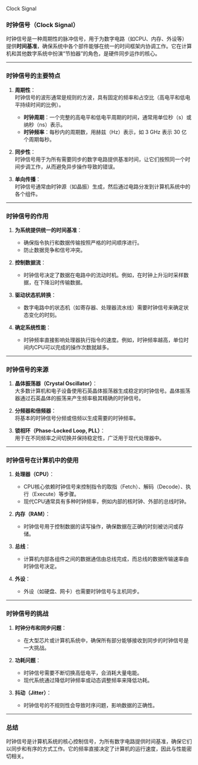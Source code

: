 Clock Signal
### **时钟信号（Clock Signal）**

时钟信号是一种周期性的脉冲信号，用于为数字电路（如CPU、内存、外设等）提供**时间基准**，确保系统中各个部件能够在统一的时间框架内协调工作。它在计算机和其他数字系统中扮演“节拍器”的角色，是硬件同步运作的核心。

---

### **时钟信号的主要特点**

1. **周期性**：  
    时钟信号的波形通常是规则的方波，具有固定的频率和占空比（高电平和低电平持续时间的比例）。
    
    - **时钟周期**：一个完整的高电平和低电平周期的时间，通常用单位秒（s）或纳秒（ns）表示。
    - **时钟频率**：每秒内的周期数，用赫兹（Hz）表示，如 3 GHz 表示 30 亿个周期每秒。
2. **同步性**：  
    时钟信号用于为所有需要同步的数字电路提供基准时间，让它们按照同一个时间步调工作，从而避免异步操作导致的错误。
    
3. **单向传播**：  
    时钟信号通常由时钟源（如晶振）生成，然后通过电路分发到计算机系统中的各个组件。
    

---

### **时钟信号的作用**

1. **为系统提供统一的时间基准**：
    
    - 确保指令执行和数据传输按照严格的时间顺序进行。
    - 防止数据竞争和信号冲突。
2. **控制数据流**：
    
    - 时钟信号决定了数据在电路中的流动时机。例如，在时钟上升沿时采样数据，在下降沿时传输数据。
3. **驱动状态机转换**：
    
    - 数字电路中的状态机（如寄存器、处理器流水线）需要时钟信号来确定状态变化的时刻。
4. **确定系统性能**：
    
    - 时钟频率直接影响处理器执行指令的速度。例如，时钟频率越高，单位时间内CPU可以完成的操作次数就越多。

---

### **时钟信号的来源**

1. **晶体振荡器（Crystal Oscillator）**：  
    大多数计算机和电子设备使用石英晶体振荡器生成稳定的时钟信号。晶体振荡器通过石英晶体的振荡来产生频率极其精确的时钟信号。
    
2. **分频器和倍频器**：  
    将基本的时钟信号分频或倍频以生成需要的时钟频率。
    
3. **锁相环（Phase-Locked Loop, PLL）**：  
    用于在不同频率之间切换并保持稳定性，广泛用于现代处理器中。
    

---

### **时钟信号在计算机中的使用**

1. **处理器（CPU）**：
    
    - CPU核心依赖时钟信号来控制指令的取指（Fetch）、解码（Decode）、执行（Execute）等步骤。
    - 现代CPU通常具有多种时钟频率，例如内部的核时钟、外部的总线时钟。
2. **内存（RAM）**：
    
    - 时钟信号用于控制数据的读写操作，确保数据在正确的时刻被访问或存储。
3. **总线**：
    
    - 计算机内部各组件之间的数据通信由总线完成，而总线的数据传输速率由时钟信号决定。
4. **外设**：
    
    - 外设（如硬盘、网卡）也需要时钟信号与主机同步。

---

### **时钟信号的挑战**

1. **时钟分布和同步问题**：
    
    - 在大型芯片或计算机系统中，确保所有部分能够接收到同步的时钟信号是一大挑战。
2. **功耗问题**：
    
    - 时钟信号需要不断切换高低电平，会消耗大量电能。
    - 现代系统通过降低时钟频率或动态调整频率来降低功耗。
3. **抖动（Jitter）**：
    
    - 时钟信号的不规则性会导致时序问题，影响数据的正确性。

---

### **总结**

时钟信号是计算机系统的核心控制信号，为所有数字电路提供时间基准，确保它们以同步和有序的方式工作。它的频率直接决定了计算机的运行速度，因此与性能密切相关。